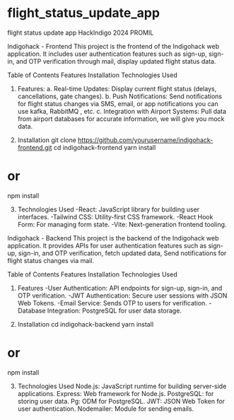# flight_status_update_app
flight status update app HackIndigo 2024 PROMIL

Indigohack - Frontend
This project is the frontend of the Indigohack web application. It includes user authentication features such as sign-up, sign-in, and OTP verification through mail, display updated flight status data.

Table of Contents
Features
Installation
Technologies Used

1. Features:
a. Real-time Updates: Display current flight status (delays, cancellations, gate
changes).
b. Push Notifications: Send notifications for flight status changes via SMS, email, or
app notifications you can use kafka, RabbitMQ , etc.
c. Integration with Airport Systems: Pull data from airport databases for accurate
information, we will give you mock data.

2. Installation
git clone https://github.com/yourusername/indigohack-frontend.git
cd indigohack-frontend
yarn install
# or
npm install

3. Technologies Used
-React: JavaScript library for building user interfaces.
-Tailwind CSS: Utility-first CSS framework.
-React Hook Form: For managing form state.
-Vite: Next-generation frontend tooling.


Indigohack - Backend
This project is the backend of the Indigohack web application. It provides APIs for user authentication features such as sign-up, sign-in, and OTP verification, fetch updated data, Send notifications for flight status changes via mail.

Table of Contents
Features
Installation
Technologies Used

1. Features
-User Authentication: API endpoints for sign-up, sign-in, and OTP verification.
-JWT Authentication: Secure user sessions with JSON Web Tokens.
-Email Service: Sends OTP to users for verification.
-Database Integration: PostgreSQL for user data storage.

2. Installation
cd indigohack-backend
yarn install
# or
npm install

3. Technologies Used
Node.js: JavaScript runtime for building server-side applications.
Express: Web framework for Node.js.
PostgreSQL: for storing user data.
Pg: ODM for PostgreSQL.
JWT: JSON Web Token for user authentication.
Nodemailer: Module for sending emails.
